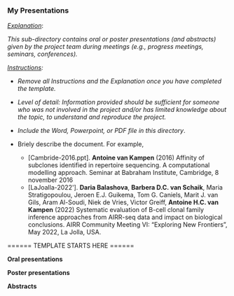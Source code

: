 ### My Presentations



<u>*Explanation*</u>:

*This sub-directory contains oral or poster presentations (and abstracts)  given by the project team during  meetings (e.g., progress meetings,  seminars, conferences).*



*<u>Instructions</u>:* 

* *Remove all Instructions and the Explanation once you have completed the template.*

* *Level of detail: Information provided should be sufficient for someone who was not involved in the project and/or has limited knowledge about the topic,  to understand and reproduce the project.* 

  

* *Include the Word, Powerpoint, or PDF file in this directory*.

* Briely describe the document. For example,

  * [Cambride-2016.ppt]. **Antoine van Kampen** (2016) Affinity of subclones identified in repertoire sequencing. A computational modelling approach. Seminar at Babraham Institute, Cambridge, 8 november 2016 
  * [LaJoalla-2022']. **Daria Balashova**, **Barbera D.C. van Schaik**, Maria Stratigopoulou, Jeroen E.J. Guikema, Tom G. Caniels, Marit J. van Gils, Aram Al-Soudi, Niek de Vries, Victor Greiff, **Antoine H.C. van Kampen** (2022) Systematic evaluation of B-cell clonal family inference approaches from AIRR-seq data and impact on biological conclusions. AIRR Community Meeting VI: “Exploring New Frontiers”, May 2022, La Jolla, USA.



====== TEMPLATE STARTS HERE ======

**Oral presentations**



**Poster presentations**



**Abstracts**
